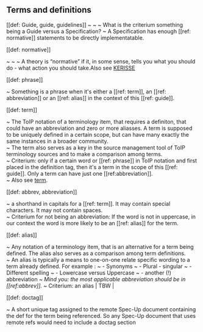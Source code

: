 ## Terms and definitions
[[def: Guide, guide, guidelines]]
~  ~ 
~ What is the criterium something being a Guide versus a Specification?
~ A Specification has enough [[ref: normative]] statements to be directly implementatable. 

[[def: normative]]

~  ~ 
~ A theory is “normative” if it, in some sense, tells you what you should do - what action you should take.Also see [KERISSE](https://weboftrust.github.io/WOT-terms/docs/glossary-unified?level=2#normative)

[[def: phrase]]

~ Something is a phrase when it's either a [[ref: term]], an [[ref: abbreviation]] or an [[ref: alias]] in the context of this [[ref: guide]].

[[def: term]]

~ The ToIP notation of a terminology item, that requires a definiton, that could have an abbreviation and zero or more aliasses. A term is supposed to be uniquely defined in a certain scope, but can have many exactly the same instances in a broader community.  
~ The term also serves as a key in the source management tool of ToIP terminology sources and to make a comparison among terms.  
~ Criterium: only if a certain word or [[ref: phrase]] in ToIP notation and first placed in the definition tag, then it's a term in the scope of this [[ref: guide]]. Only a term can have just one [[ref:abbreviation]].  
~ Also see [term](https://weboftrust.github.io/WOT-terms/docs/glossary-unified?level=2#term).

[[def: abbrev, abbreviation]]

~ a shorthand in capitals for a [[ref: term]]. It may contain special characters. It may not contain spaces.  
~ Criterium for not being an abbreviation: If the word is not in uppercase, in our context the word is more likely to be an [[ref: alias]] for the term.

[[def: alias]]

~ Any notation of a terminology item, that is an alternative for a term being defined. The alias also serves as a comparison among term definitions.  
~ An alias is typically a means to one-on-one relate specific wording to a term already defined. For example :
~ - Synonyms
~ - Plural - singular
~ - Different spelling
~ - Lowercase versus Uppercase 
~ - another (!) abbreviation
~ *Mind you: the most applicable abbreviation should be in [[ref:abbrev]].*
~ Criterium: an alias | TBW |

[[def: doctag]]

~ A short unique tag assigned to the remote Spec-Up document containing the def for the term being referenced. So any Spec-Up document that uses remote refs would need to include a doctag section